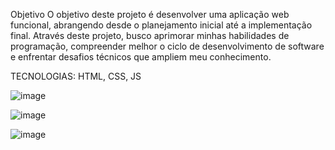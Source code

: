 Objetivo
O objetivo deste projeto é desenvolver uma aplicação web funcional, abrangendo desde o planejamento inicial até a implementação final. Através deste projeto, busco aprimorar minhas habilidades de programação, compreender melhor o ciclo de desenvolvimento de software e enfrentar desafios técnicos que ampliem meu conhecimento.

TECNOLOGIAS: HTML, CSS, JS

![image](https://github.com/CezinhaDev/-Pyramid-Project/assets/161717056/93f337d2-2f9b-4859-b489-36e7a1950cc4)

![image](https://github.com/CezinhaDev/-Pyramid-Project/assets/161717056/81cdd11d-4d74-4c42-b17c-f7ac4e90582c)

![image](https://github.com/CezinhaDev/-Pyramid-Project/assets/161717056/9352a970-2bf0-4ee1-8b17-e9dcf0c7faac)


